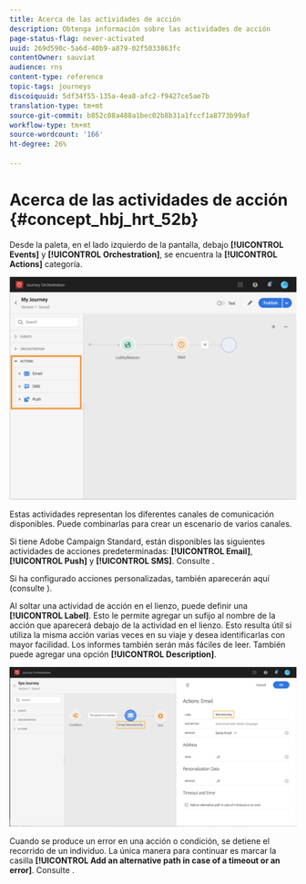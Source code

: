 ```yaml
---
title: Acerca de las actividades de acción
description: Obtenga información sobre las actividades de acción
page-status-flag: never-activated
uuid: 269d590c-5a6d-40b9-a879-02f5033863fc
contentOwner: sauviat
audience: rns
content-type: reference
topic-tags: journeys
discoiquuid: 5df34f55-135a-4ea8-afc2-f9427ce5ae7b
translation-type: tm+mt
source-git-commit: b852c08a488a1bec02b8b31a1fccf1a8773b99af
workflow-type: tm+mt
source-wordcount: '166'
ht-degree: 26%

---
```



# Acerca de las actividades de acción {#concept_hbj_hrt_52b}

Desde la paleta, en el lado izquierdo de la pantalla, debajo **[!UICONTROL Events]** y **[!UICONTROL Orchestration]**, se encuentra la **[!UICONTROL Actions]** categoría.

![](../assets/journey58.png)

Estas actividades representan los diferentes canales de comunicación disponibles. Puede combinarlas para crear un escenario de varios canales.

Si tiene Adobe Campaign Standard, están disponibles las siguientes actividades de acciones predeterminadas: **[!UICONTROL Email]**, **[!UICONTROL Push]** y **[!UICONTROL SMS]**. Consulte [](../building-journeys/using-adobe-campaign-actions.md).

Si ha configurado acciones personalizadas, también aparecerán aquí (consulte [](../building-journeys/using-custom-actions.md)).

Al soltar una actividad de acción en el lienzo, puede definir una **[!UICONTROL Label]**. Esto le permite agregar un sufijo al nombre de la acción que aparecerá debajo de la actividad en el lienzo. Esto resulta útil si utiliza la misma acción varias veces en su viaje y desea identificarlas con mayor facilidad. Los informes también serán más fáciles de leer. También puede agregar una opción **[!UICONTROL Description]**.

![](../assets/journey59bis.png)

Cuando se produce un error en una acción o condición, se detiene el recorrido de un individuo. La única manera para continuar es marcar la casilla **[!UICONTROL Add an alternative path in case of a timeout or an error]**. Consulte [](../building-journeys/using-the-journey-designer.md#paths).
